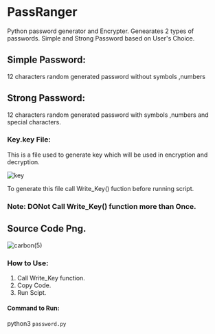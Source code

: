# PassRanger
Python password generator and Encrypter.
Genearates 2 types of passwords.
Simple and Strong Password based on User's Choice.

## Simple Password:
12 characters random generated password without symbols ,numbers

## Strong Password:
12 characters random generated password with symbols ,numbers and special characters.

### Key.key File:
This is a file used to generate key which will be used in encryption and decryption.

![key](https://user-images.githubusercontent.com/79792270/128474167-61d60ef8-d3be-4131-b6a3-cad35396e081.png)

To generate this file call Write_Key() fuction before running script.

### Note: DONot Call Write_Key() function more than Once.

## Source Code Png.
![carbon(5)](https://user-images.githubusercontent.com/79792270/132103622-161c82b3-98fa-40fa-a473-fffa4517173c.png)

### How to Use:
1. Call Write_Key function.
2. Copy Code.
3. Run Scipt.

#### Command to Run:
python3 `password.py`
